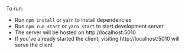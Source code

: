 To run:
* Run `npm install` or `yarn` to install dependencies
* Run `npm run start` or `yarn start` to start development server
* The server will be hosted on http://localhost:5010
* If you've already started the client, visiting http://localhost:5010 will serve the client
